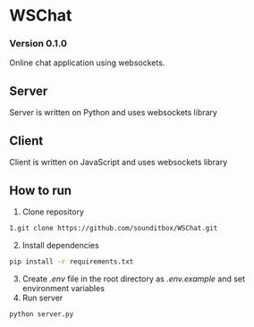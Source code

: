# WSChat
### Version 0.1.0

Online chat application using websockets. 

## Server

Server is written on Python and uses websockets library

## Client

Client is written on JavaScript and uses websockets library

## How to run

1. Clone repository
```bash
1.git clone https://github.com/sounditbox/WSChat.git
```
2. Install dependencies
```bash
pip install -r requirements.txt
```
3. Create _.env_ file in the root directory as _.env.example_ and set environment variables 
4. Run server
```bash
python server.py
```